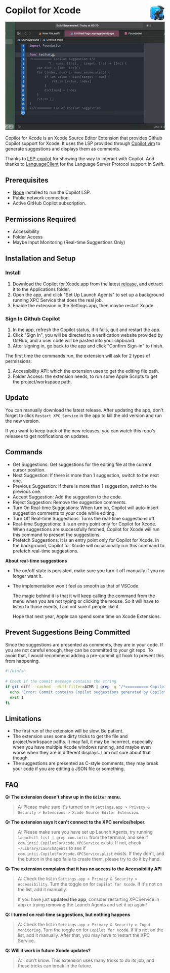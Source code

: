 # Copilot for Xcode <img alt="Logo" src="/AppIcon.png" align="right" height="50">

![ScreenRecording](/ScreenRecording.gif)

Copilot for Xcode is an Xcode Source Editor Extension that provides Github Copilot support for Xcode. It uses the LSP provided through [Copilot.vim](https://github.com/github/copilot.vim/tree/release/copilot/dist) to generate suggestions and displays them as comments.

Thanks to [LSP-copilot](https://github.com/TerminalFi/LSP-copilot) for showing the way to interact with Copilot. And thanks to [LanguageClient](https://github.com/ChimeHQ/LanguageClient) for the Language Server Protocol support in Swift.

## Prerequisites

- [Node](https://nodejs.org/) installed to run the Copilot LSP.
- Public network connection.
- Active GitHub Copilot subscription.  

## Permissions Required

- Accessibility
- Folder Access
- Maybe Input Monitoring (Real-time Suggestions Only)

## Installation and Setup

### Install

1. Download the Copilot for Xcode.app from the latest [release](https://github.com/intitni/CopilotForXcode/releases), and extract it to the Applications folder.
2. Open the app, and click "Set Up Launch Agents" to set up a background running XPC Service that does the real job.
3. Enable the extension in the Settings.app, then maybe restart Xcode.

### Sign In Github Copilot
 
1. In the app, refresh the Copilot status, if it fails, quit and restart the app. 
2. Click "Sign In", you will be directed to a verification website provided by GitHub, and a user code will be pasted into your clipboard.
3. After signing in, go back to the app and click "Confirm Sign-in" to finish.

The first time the commands run, the extension will ask for 2 types of permissions:
1. Accessibility API: which the extension uses to get the editing file path.
2. Folder Access: the extension needs, to run some Apple Scripts to get the project/workspace path. 

## Update 

You can manually download the latest release. After updating the app, don't forget to click `Restart XPC Service` in the app to kill the old version and run the new version.

If you want to keep track of the new releases, you can watch this repo's releases to get notifications on updates.

## Commands

- Get Suggestions: Get suggestions for the editing file at the current cursor position.
- Next Suggestion: If there is more than 1 suggestion, switch to the next one.
- Previous Suggestion: If there is more than 1 suggestion, switch to the previous one.
- Accept Suggestion: Add the suggestion to the code.
- Reject Suggestion: Remove the suggestion comments.
- Turn On Real-time Suggestions: When turn on, Copilot will auto-insert suggestion comments to your code while editing.
- Turn Off Real-time Suggestions: Turns the real-time suggestions off.
- Real-time Suggestions: It is an entry point only for Copilot for Xcode. When suggestions are successfully fetched, Copilot for Xcode will run this command to present the suggestions.
- Prefetch Suggestions: It is an entry point only for Copilot for Xcode. In the background, Copilot for Xcode will occasionally run this command to prefetch real-time suggestions. 

**About real-time suggestions**

- The on/off state is persisted, make sure you turn it off manually if you no longer want it.
- The implementation won't feel as smooth as that of VSCode.
  
    The magic behind it is that it will keep calling the command from the menu when you are not typing or clicking the mouse. So it will have to listen to those events, I am not sure if people like it.

    Hope that next year, Apple can spend some time on Xcode Extensions.  

## Prevent Suggestions Being Committed

Since the suggestions are presented as comments, they are in your code. If you are not careful enough, they can be committed to your git repo. To avoid that, I would recommend adding a pre-commit git hook to prevent this from happening.

```sh
#!/bin/sh

# Check if the commit message contains the string
if git diff --cached --diff-filter=ACMR | grep -q "/*========== Copilot Suggestion"; then
  echo "Error: Commit contains Copilot suggestions generated by Copilot for Xcode."
  exit 1
fi
```

## Limitations

- The first run of the extension will be slow. Be patient.
- The extension uses some dirty tricks to get the file and project/workspace paths. It may fail, it may be incorrect, especially when you have multiple Xcode windows running, and maybe even worse when they are in different displays. I am not sure about that though.
- The suggestions are presented as C-style comments, they may break your code if you are editing a JSON file or something.

## FAQ

**Q: The extension doesn't show up in the `Editor` menu.**

> A: Please make sure it's turned on in `Settings.app > Privacy & Security > Extensions > Xcode Source Editor Extension`.

**Q: The extension says it can't connect to the XPC service/helper.**

> A: Please make sure you have set up Launch Agents, try running `launchctl list | grep com.intii` from the terminal, and see if `com.intii.CopilotForXcode.XPCService` exists. If not, check `~/Library/LaunchAgents` to see if `com.intii.CopilotForXcode.XPCService.plist` exists. If they don't, and the button in the app fails to create them, please try to do it by hand.

**Q: The extension complains that it has no access to the Accessibility API**

> A: Check the list in `Settings.app > Privacy & Security > Accessibility`. Turn the toggle on for `Copilot for Xcode`. If it's not on the list, add it manually.
>  
> If you have just **updated the app**, consider restarting XPCService in app or trying removing the Launch Agents and set it up again!

**Q: I turned on real-time suggestions, but nothing happens**

> A: Check the list in `Settings.app > Privacy & Security > Input Monitoring`. Turn the toggle on for `Copilot for Xcode`. If it's not on the list, add it manually. After that, you may have to restart the XPC Service.

**Q: Will it work in future Xcode updates?**

> A: I don't know. This extension uses many tricks to do its job, and these tricks can break in the future. 
